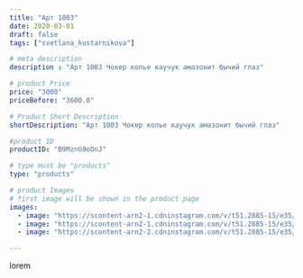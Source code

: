 ```yaml
---
title: "Арт 1003"
date: 2020-03-01
draft: false
tags: ["svetlana_kustarnikova"]

# meta description
description : "Арт 1003 Чокер колье каучук амазонит бычий глаз"

# product Price
price: "3000"
priceBefore: "3600.0"

# Product Short Description
shortDescription: "Арт 1003 Чокер колье каучук амазонит бычий глаз"

#product ID
productID: "B9MznG9oOnJ"

# type must be "products"
type: "products"

# product Images
# first image will be shown in the product page
images:
  - image: "https://scontent-arn2-1.cdninstagram.com/v/t51.2885-15/e35/88994837_3568840509857046_8116404815593128554_n.jpg?se=7&tp=1&_nc_ht=scontent-arn2-1.cdninstagram.com&_nc_cat=106&_nc_ohc=yrkpFRRetSYAX8_Kcmm&ccb=7-4&oh=6bb4bd0669556d107c831faf3cbe22e1&oe=608225D5&ig_cache_key=MjI1NTQwNDQ5NTI5MDkzMTM3Ng%3D%3D.2-ccb7-4"
  - image: "https://scontent-arn2-1.cdninstagram.com/v/t51.2885-15/e35/88134990_199021354670433_7183216599620780064_n.jpg?se=7&tp=1&_nc_ht=scontent-arn2-1.cdninstagram.com&_nc_cat=109&_nc_ohc=pex91c65TlAAX98i7KF&ccb=7-4&oh=feb496f8cbbd36cca2bde3349ff4b47a&oe=6085299C&ig_cache_key=MjI1NTQwNDQ5NTMwNzcwMzk0OA%3D%3D.2-ccb7-4"
  - image: "https://scontent-arn2-2.cdninstagram.com/v/t51.2885-15/e35/89045860_640560636719252_6345434719421119473_n.jpg?se=7&tp=1&_nc_ht=scontent-arn2-2.cdninstagram.com&_nc_cat=108&_nc_ohc=CiZjULaIKQIAX-rFK88&ccb=7-4&oh=3eacc7936aa83fa622e85684d76db809&oe=608162B3&ig_cache_key=MjI1NTQwNDQ5NTI5OTI1NzczNQ%3D%3D.2-ccb7-4"

---
```

lorem
